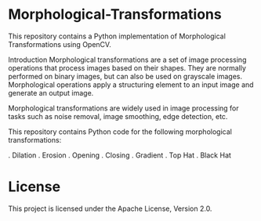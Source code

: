 # Morphological-Transformations
This repository contains a Python implementation of Morphological Transformations using OpenCV.

Introduction
Morphological transformations are a set of image processing operations that process images based on their shapes. They are normally performed on binary images, but can also be used on grayscale images. Morphological operations apply a structuring element to an input image and generate an output image.

Morphological transformations are widely used in image processing for tasks such as noise removal, image smoothing, edge detection, etc.

This repository contains Python code for the following morphological transformations:

. Dilation
. Erosion
. Opening
. Closing
. Gradient
. Top Hat
. Black Hat

# License
This project is licensed under the Apache License, Version 2.0.


